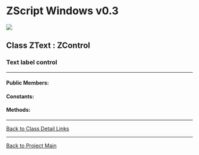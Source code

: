 # ZScript Windows v0.3

![](https://github.com/Saican/ZSWin/blob/master/README/ZSWin_Logo.png)

## Class ZText : ZControl
### Text label control

------------


#### Public Members:

#### Constants:


#### Methods:


------------


[Back to Class Detail Links](https://github.com/Saican/ZSWin/blob/master/README/03%20-%20Classes.md)

------------


[Back to Project Main](https://github.com/Saican/ZSWin "Back to Project Main")

